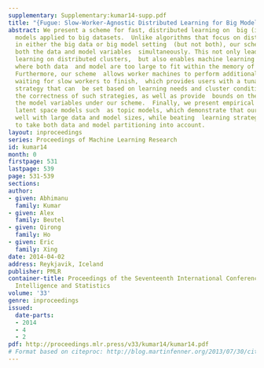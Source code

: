 ```yaml
---
supplementary: Supplementary:kumar14-supp.pdf
title: "{Fugue: Slow-Worker-Agnostic Distributed Learning for Big Models on Big Data}"
abstract: We present a scheme for fast, distributed learning on  big (i.e. high-dimensional)
  models applied to big datasets.  Unlike algorithms that focus on distributed learning
  in either the big data or big model setting  (but not both), our scheme partitions
  both the data and model variables  simultaneously. This not only leads to faster
  learning on distributed clusters,  but also enables machine learning applications
  where both data  and model are too large to fit within the memory of a single machine.
  Furthermore, our scheme  allows worker machines to perform additional updates while
  waiting for slow workers to finish,  which provides users with a tunable synchronization
  strategy that can  be set based on learning needs and cluster conditions.  We prove
  the correctness of such strategies, as well as provide  bounds on the variance of
  the model variables under our scheme.  Finally, we present empirical results for
  latent space models such  as topic models, which demonstrate that our method  scales
  well with large data and model sizes, while beating  learning strategies that fail
  to take both data and model partitioning into account.
layout: inproceedings
series: Proceedings of Machine Learning Research
id: kumar14
month: 0
firstpage: 531
lastpage: 539
page: 531-539
sections: 
author:
- given: Abhimanu
  family: Kumar
- given: Alex
  family: Beutel
- given: Qirong
  family: Ho
- given: Eric
  family: Xing
date: 2014-04-02
address: Reykjavik, Iceland
publisher: PMLR
container-title: Proceedings of the Seventeenth International Conference on Artificial
  Intelligence and Statistics
volume: '33'
genre: inproceedings
issued:
  date-parts:
  - 2014
  - 4
  - 2
pdf: http://proceedings.mlr.press/v33/kumar14/kumar14.pdf
# Format based on citeproc: http://blog.martinfenner.org/2013/07/30/citeproc-yaml-for-bibliographies/
---
```

